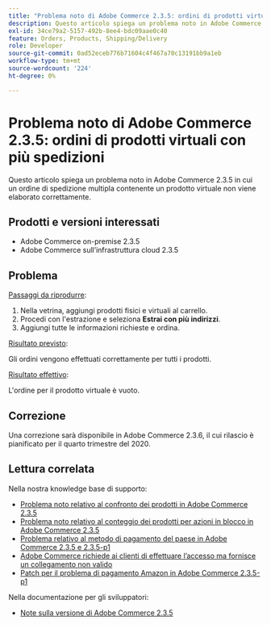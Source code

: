 ```yaml
---
title: "Problema noto di Adobe Commerce 2.3.5: ordini di prodotti virtuali con più spedizioni"
description: Questo articolo spiega un problema noto in Adobe Commerce 2.3.5 in cui un ordine di spedizione multipla contenente un prodotto virtuale non viene elaborato correttamente.
exl-id: 34ce79a2-5157-492b-8ee4-bdc09aae0c40
feature: Orders, Products, Shipping/Delivery
role: Developer
source-git-commit: 0ad52eceb776b71604c4f467a70c13191bb9a1eb
workflow-type: tm+mt
source-wordcount: '224'
ht-degree: 0%

---
```


# Problema noto di Adobe Commerce 2.3.5: ordini di prodotti virtuali con più spedizioni

Questo articolo spiega un problema noto in Adobe Commerce 2.3.5 in cui un ordine di spedizione multipla contenente un prodotto virtuale non viene elaborato correttamente.

## Prodotti e versioni interessati

* Adobe Commerce on-premise 2.3.5
* Adobe Commerce sull’infrastruttura cloud 2.3.5

## Problema

<u>Passaggi da riprodurre</u>:

1. Nella vetrina, aggiungi prodotti fisici e virtuali al carrello.
1. Procedi con l&#39;estrazione e seleziona **Estrai con più indirizzi**.
1. Aggiungi tutte le informazioni richieste e ordina.

<u>Risultato previsto</u>:

Gli ordini vengono effettuati correttamente per tutti i prodotti.

<u>Risultato effettivo</u>:

L&#39;ordine per il prodotto virtuale è vuoto.

## Correzione

Una correzione sarà disponibile in Adobe Commerce 2.3.6, il cui rilascio è pianificato per il quarto trimestre del 2020.

## Lettura correlata

Nella nostra knowledge base di supporto:

* [Problema noto relativo al confronto dei prodotti in Adobe Commerce 2.3.5](/help/troubleshooting/storefront/product-comparison-known-issue-in-magento-2-3-5.md)
* [Problema noto relativo al conteggio dei prodotti per azioni in blocco in Adobe Commerce 2.3.5](/help/troubleshooting/miscellaneous/bulk-action-product-count-known-issue-in-magento-2-3-5.md)
* [Problema relativo al metodo di pagamento del paese in Adobe Commerce 2.3.5 e 2.3.5-p1](/help/troubleshooting/known-issues-patches-attached/magento-2-3-5-2-3-5-p1-patch-country-payment-issue.md)
* [Adobe Commerce richiede ai clienti di effettuare l’accesso ma fornisce un collegamento non valido](/help/troubleshooting/known-issues-patches-attached/magento-prompts-customers-log-in-invalid-link.md)
* [Patch per il problema di pagamento Amazon in Adobe Commerce 2.3.5-p1](/help/troubleshooting/payments/patch-for-amazon-pay-checkout-issue-in-magento-2-3-5-p1.md)

Nella documentazione per gli sviluppatori:

* [Note sulla versione di Adobe Commerce 2.3.5](https://devdocs.magento.com/guides/v2.3/release-notes/release-notes-2-3-5-commerce.html#known-issues)

